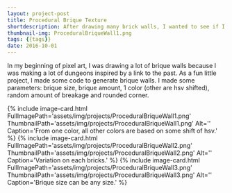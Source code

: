 ```yaml
---
layout: project-post
title: Procedural Brique Texture
shortdescription: After drawing many brick walls, I wanted to see if I could just make some code to do it.
thumbnail-img: ProceduralBriqueWall1.png
tags: {{tags}}
date: 2016-10-01
---
```


 In my beginning of pixel art, I was drawing a lot of brique walls because I was making a lot of dungeons inspired by a link to the past. As a fun little project, I made some code to generate brique walls. I made some parameters: brique size, brique amount, 1 color (other are hsv shifted), random amount of breakage and rounded corner.
 
<div class="row">
{% include image-card.html FullImagePath='assets/img/projects/ProceduralBriqueWall1.png' ThumbnailPath='assets/img/projects/ProceduralBriqueWall1.png' Alt='' Caption='From one color, all other colors are based on some shift of hsv.' %}
{% include image-card.html FullImagePath='assets/img/projects/ProceduralBriqueWall2.png' ThumbnailPath='assets/img/projects/ProceduralBriqueWall2.png' Alt='' Caption='Variation on each bricks.' %}
{% include image-card.html FullImagePath='assets/img/projects/ProceduralBriqueWall3.png' ThumbnailPath='assets/img/projects/ProceduralBriqueWall3.png' Alt='' Caption='Brique size can be any size.' %}
</div>